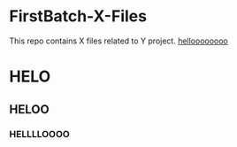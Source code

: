 # FirstBatch-X-Files
This repo contains X files related to Y project.
[helloooooooo](/xyz.md)

# HELO

## HELOO

### HELLLLOOOO
